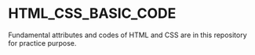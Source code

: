 # HTML_CSS_BASIC_CODE
Fundamental attributes and codes of HTML and CSS  are in this repository for practice purpose.
